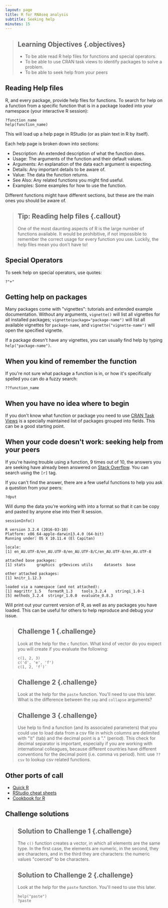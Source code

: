 ```yaml
---
layout: page
title: R for RNAseq analysis
subtitle: Seeking help
minutes: 15
---
```





> ## Learning Objectives {.objectives}
>
> * To be able read R help files for functions and special operators.
> * To be able to use CRAN task views to identify packages to solve a problem.
> * To be able to seek help from your peers
>

## Reading Help files

R, and every package, provide help files for functions. To search for help on a
function from a specific function that is in a package loaded into your
namespace (your interactive R session):


~~~{.r}
?function_name
help(function_name)
~~~

This will load up a help page in RStudio (or as plain text in R by itself).

Each help page is broken down into sections:

 - Description: An extended description of what the function does.
 - Usage: The arguments of the function and their default values.
 - Arguments: An explanation of the data each argument is expecting.
 - Details: Any important details to be aware of.
 - Value: The data the function returns.
 - See Also: Any related functions you might find useful.
 - Examples: Some examples for how to use the function.

Different functions might have different sections, but these are the main ones you should be aware of.

> ## Tip: Reading help files {.callout}
>
> One of the most daunting aspects of R is the large number of functions
> available. It would be prohibitive, if not impossible to remember the
> correct usage for every function you use. Luckily, the help files
> mean you don't have to!
>

## Special Operators

To seek help on special operators, use quotes:


~~~{.r}
?"+"
~~~

## Getting help on packages

Many packages come with "vignettes": tutorials and extended example documentation.
Without any arguments, `vignette()` will list all vignettes for all installed packages;
`vignette(package="package-name")` will list all available vignettes for
`package-name`, and `vignette("vignette-name")` will open the specified vignette.

If a package doesn't have any vignettes, you can usually find help by typing
`help("package-name")`.

## When you kind of remember the function

If you're not sure what package a function is in, or how it's specifically spelled you can do a fuzzy search:


~~~{.r}
??function_name
~~~

## When you have no idea where to begin

If you don't know what function or package you need to use
[CRAN Task Views](http://cran.at.r-project.org/web/views)
is a specially maintained list of packages grouped into
fields. This can be a good starting point.

## When your code doesn't work: seeking help from your peers

If you're having trouble using a function, 9 times out of 10,
the answers you are seeking have already been answered on
[Stack Overflow](http://stackoverflow.com/). You can search using
the `[r]` tag.

If you can't find the answer, there are a few useful functions to
help you ask a question from your peers:


~~~{.r}
?dput
~~~

Will dump the data you're working with into a format so that it can
be copy and pasted by anyone else into their R session.


~~~{.r}
sessionInfo()
~~~



~~~{.output}
R version 3.2.4 (2016-03-10)
Platform: x86_64-apple-darwin13.4.0 (64-bit)
Running under: OS X 10.11.4 (El Capitan)

locale:
[1] en_AU.UTF-8/en_AU.UTF-8/en_AU.UTF-8/C/en_AU.UTF-8/en_AU.UTF-8

attached base packages:
[1] stats     graphics  grDevices utils     datasets  base     

other attached packages:
[1] knitr_1.12.3

loaded via a namespace (and not attached):
[1] magrittr_1.5   formatR_1.3    tools_3.2.4    stringi_1.0-1 
[5] methods_3.2.4  stringr_1.0.0  evaluate_0.8.3

~~~

Will print out your current version of R, as well as any packages you
have loaded. This can be useful for others to help reproduce and debug
your issue.

> ## Challenge 1 {.challenge}
>
> Look at the help for the `c` function. What kind of vector do you
> expect you will create if you evaluate the following:
> 
> ~~~{.r}
> c(1, 2, 3)
> c('d', 'e', 'f')
> c(1, 2, 'f')`
> ~~~

> ## Challenge 2 {.challenge}
>
> Look at the help for the `paste` function. You'll need to use this later.
> What is the difference between the `sep` and `collapse` arguments?
>

> ## Challenge 3 {.challenge}
> Use help to find a function (and its associated parameters) that you could
> use to load data from a csv file in which columns are delimited with "\t"
> (tab) and the decimal point is a "." (period). This check for decimal
> separator is important, especially if you are working with international
> colleagues, because different countries have different conventions for the
> decimal point (i.e. comma vs period).
> hint: use `??csv` to lookup csv related functions.

## Other ports of call

* [Quick R](http://www.statmethods.net/)
* [RStudio cheat sheets](http://www.rstudio.com/resources/cheatsheets/)
* [Cookbook for R](http://www.cookbook-r.com/)

## Challenge solutions

> ## Solution to Challenge 1 {.challenge}
>
> The `c()` function creates a vector, in which all elements are the
> same type. In the first case, the elements are numeric, in the
> second, they are characters, and in the third they are characters:
> the numeric values "coerced" to be characters.
>

> ## Solution to Challenge 2 {.challenge}
>
> Look at the help for the `paste` function. You'll need to use this later.
>
> 
> ~~~{.r}
> help("paste")
> ?paste
> ~~~
>
